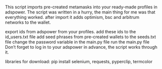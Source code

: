 This script imports pre-created metamasks into your ready-made profiles in adspower. The script was written in a hurry, the main thing for me was that everything worked. after import it adds optimism, bsc and arbitrum networks to the wallet.

export ids from adspower from your profiles.
add these ids to the id_users.txt file
add seed phrases from pre-created wallets to the seeds.txt file
change the password variable in the main.py file
run the main.py file
Don’t forget to log in to your adspower in advance, the script works through it.

libraries for download: pip install selenium, requests, pyperclip, termcolor
